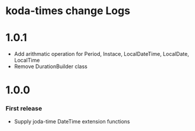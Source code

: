 # koda-times change Logs


# 1.0.1

*   Add arithmatic operation for Period, Instace, LocalDateTime, LocalDate, LocalTime
*   Remove DurationBuilder class

# 1.0.0

### First release

*   Supply joda-time DateTime extension functions